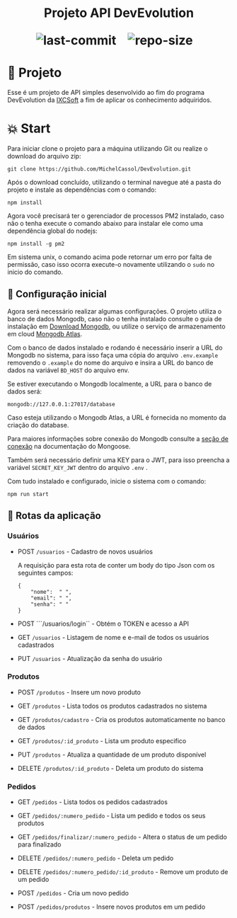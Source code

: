 <h1 align="center">
    <p> Projeto API DevEvolution </p>
    <img src="https://img.shields.io/github/last-commit/MichelCassol/DevEvolution" alt="last-commit">&nbsp;&nbsp;&nbsp;
    <img src="https://img.shields.io/github/repo-size/MichelCassol/DevEvolution" alt="repo-size">&nbsp;&nbsp;&nbsp;
</h1>

# :rocket: Projeto
Esse é um projeto de API simples desenvolvido ao fim do programa DevEvolution da [IXCSoft](https://www.ixcsoft.com.br) a fim de aplicar os conhecimento adquiridos.

# :boom: Start

Para iniciar clone o projeto para a máquina utilizando Git ou realize o download do arquivo zip:

~~~ 
git clone https://github.com/MichelCassol/DevEvolution.git
~~~

Após o download concluído, utilizando o terminal navegue até a pasta do projeto e instale as dependências com o comando: 

~~~
npm install
~~~

Agora você precisará ter o gerenciador de processos PM2 instalado, caso não o tenha execute o comando abaixo para instalar ele como uma dependência global do nodejs:

~~~
npm install -g pm2
~~~

Em sistema unix, o comando acima pode retornar um erro por falta de permissão, caso isso ocorra execute-o novamente utilizando o ```sudo``` no inicio do comando.

## :wrench: Configuração inicial
Agora será necessário realizar algumas configurações. O projeto utiliza o banco de dados Mongodb, caso não o tenha instalado consulte o guia de instalação em [Download Mongodb](https://www.mongodb.com/try/download/community), ou utilize o serviço de armazenamento em cloud [Mongodb Atlas](https://account.mongodb.com/account/login).

Com o banco de dados instalado e rodando é necessário inserir a URL do Mongodb no sistema, para isso faça uma cópia do arquivo ```.env.example``` removendo o ```.example``` do nome do arquivo e insira a URL do banco de dados na variável ```BD_HOST``` do arquivo env. 

Se estiver executando o Mongodb localmente, a URL para o banco de dados será:

~~~
mongodb://127.0.0.1:27017/database
~~~ 

Caso esteja utilizando o Mongodb Atlas, a URL é fornecida no momento da criação do database.

Para maiores informações sobre conexão do Mongodb consulte a [seção de conexão](https://mongoosejs.com/docs/connections.html) na documentação do Mongoose.

Também será necessário definir uma KEY para o JWT, para isso preencha a variável ```SECRET_KEY_JWT``` dentro do arquivo ```.env``` .

Com tudo instalado e configurado, inicie o sistema com o comando:

~~~
npm run start
~~~

## :arrows_counterclockwise: Rotas da aplicação

### Usuários
 
 - POST ```/usuarios``` - Cadastro de novos usuários
 
    A requisição para esta rota de conter um body do tipo Json com os seguintes campos:
    ~~~
    {
	    "nome":  " ",
	    "email": " ",
	    "senha": " "
    }
    ~~~
 
 - POST ```/usuarios/login`` - Obtém o TOKEN e acesso a API
 
 - GET ```/usuarios``` - Listagem de nome e e-mail de todos os usuários cadastrados
 
 - PUT ```/usuarios``` - Atualização da senha do usuário

### Produtos

 - POST ```/produtos``` - Insere um novo produto

 - GET ```/produtos``` - Lista todos os produtos cadastrados no sistema
 
 - GET ```/produtos/cadastro``` - Cria os produtos automaticamente no banco de dados
 
 - GET ```/produtos/:id_produto``` - Lista um produto especifico
 
 - PUT ```/produtos``` - Atualiza a quantidade de um produto disponível 
 
 - DELETE ```/produtos/:id_produto``` - Deleta um produto do sistema

### Pedidos

 - GET ```/pedidos``` - Lista todos os pedidos cadastrados
 
 - GET ```/pedidos/:numero_pedido``` - Lista um pedido e todos os seus produtos
 
 - GET ```/pedidos/finalizar/:numero_pedido``` - Altera o status de um pedido para finalizado

 - DELETE ```/pedidos/:numero_pedido``` - Deleta um pedido 

 - DELETE ```/pedidos/:numero_pedido/:id_produto``` - Remove um produto de um pedido
 
 - POST ```/pedidos``` - Cria um novo pedido
  
 - POST ```/pedidos/produtos``` - Insere novos produtos em um pedido
